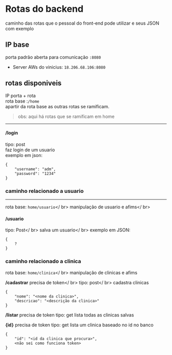 
# Rotas do backend #
caminho das rotas que o pessoal do front-end pode utilizar e seus JSON com exemplo

## IP base ##
porta padrão aberta para comunicação ``:8080`` 
* Server AWs do vinicius: ``18.206.68.106:8080``

## rotas disponiveis ##
IP porta + rota <br/>
rota base :``/home``<br/>
apartir da rota base as outras rotas se ramificam.

> obs: aqui há rotas que se ramificam em home
--- 

#### /login ####
tipo: post <br/>
faz login de um usuario<br/>
exemplo em json:
```
{
	"username": "adm",
	"password": "1234"
}
```
### caminho relacionado a usuario ###
---
rota base: ``home/usuario``</ br>
manipulação de usuario e afims</ br>

#### /usuario ####
tipo: Post</ br>
salva um usuario</ br>
exemplo em JSON:
```
{
	?
}
```
### caminho relacionado a clinica ###
rota base: ``home/clinica``</ br>
manipulação de clinicas e afims

**/cadastrar**
precisa de token</ br>
tipo: post</ br>
cadastra clinicas
```
{
	"nome": "<nome da clinica>",
	"descricao": "<descrição da clinica>"
}
```

**/listar**
precisa de token
tipo: get
lista todas as clinicas salvas

**{id}**
precisa de token
tipo: get
lista um clinica baseado no id no banco
```
{
	"id": "<id da clinica que procura>",
	<não sei como funciona token>
}
```
